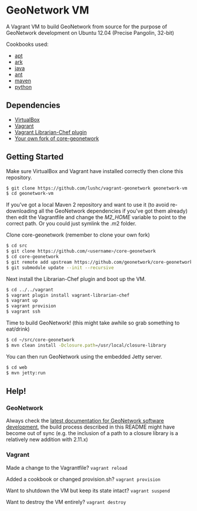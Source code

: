 GeoNetwork VM
==================

A Vagrant VM to build GeoNetwork from source for the purpose of GeoNetwork development on Ubuntu 12.04 (Precise Pangolin, 32-bit)

Cookbooks used:

* [apt](https://github.com/opscode-cookbooks/apt)
* [ark](https://github.com/opscode-cookbooks/ark)
* [java](https://github.com/opscode-cookbooks/java)
* [ant](https://github.com/opscode-cookbooks/ant)
* [maven](https://github.com/opscode-cookbooks/maven)
* [python](https://github.com/opscode-cookbooks/python)

## Dependencies

* [VirtualBox](https://www.virtualbox.org/)
* [Vagrant](http://vagrantup.com/)
* [Vagrant Librarian-Chef plugin](https://github.com/jimmycuadra/vagrant-librarian-chef)
* [Your own fork of core-geonetwork](https://github.com/geonetwork/core-geonetwork)

## Getting Started

Make sure VirtualBox and Vagrant have installed correctly then clone this repository.

```bash
$ git clone https://github.com/lushc/vagrant-geonetwork geonetwork-vm
$ cd geonetwork-vm
```

If you've got a local Maven 2 repository and want to use it (to avoid re-downloading all the GeoNetwork dependencies if you've got them already) then edit the Vagrantfile and change the *M2_HOME* variable to point to the correct path. Or you could just symlink the .m2 folder.

Clone core-geonetwork (remember to clone your own fork)

```bash
$ cd src
$ git clone https://github.com/<username>/core-geonetwork
$ cd core-geonetwork
$ git remote add upstream https://github.com/geonetwork/core-geonetwork
$ git submodule update --init --recursive
```

Next install the Librarian-Chef plugin and boot up the VM.

```bash
$ cd ../../vagrant
$ vagrant plugin install vagrant-librarian-chef
$ vagrant up
$ vagrant provision
$ vagrant ssh
```

Time to build GeoNetwork! (this might take awhile so grab something to eat/drink)

```bash
$ cd ~/src/core-geonetwork
$ mvn clean install -Dclosure.path=/usr/local/closure-library
```

You can then run GeoNetwork using the embedded Jetty server.

```bash
$ cd web
$ mvn jetty:run
```

## Help!

### GeoNetwork

Always check the [latest documentation for GeoNetwork software development](https://github.com/geonetwork/core-geonetwork/tree/develop/software_development), the build process described in this README might have become out of sync (e.g. the inclusion of a path to a closure library is a relatively new addition with 2.11.x)

### Vagrant

Made a change to the Vagrantfile? ```vagrant reload```

Added a cookbook or changed provision.sh? ```vagrant provision```

Want to shutdown the VM but keep its state intact? ```vagrant suspend```

Want to destroy the VM entirely? ```vagrant destroy```
